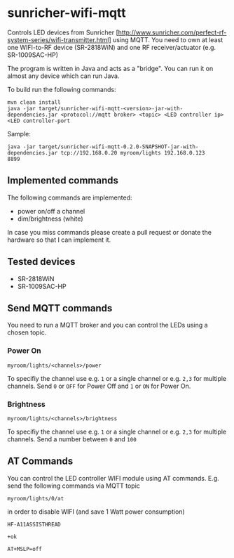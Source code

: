 # sunricher-wifi-mqtt

Controls LED devices from Sunricher [http://www.sunricher.com/perfect-rf-system-series/wifi-transmitter.html] using MQTT.
You need to own at least one WIFI-to-RF device (SR-2818WiN) and one RF receiver/actuator (e.g. SR-1009SAC-HP)

The program is written in Java and acts as a "bridge". You can run it on almost any device which can run Java.

To build run the following commands:
```
mvn clean install
java -jar target/sunricher-wifi-mqtt-<version>-jar-with-dependencies.jar <protocol://mqtt broker> <topic> <LED controller ip> <LED controller-port
```

Sample:
```
java -jar target/sunricher-wifi-mqtt-0.2.0-SNAPSHOT-jar-with-dependencies.jar tcp://192.168.0.20 myroom/lights 192.168.0.123
8899
```

## Implemented commands ##
The following commands are implemented:

- power on/off a channel
- dim/brightness (white)

In case you miss commands please create a pull request or donate the hardware so that I can implement it.

## Tested devices ##
- SR-2818WiN
- SR-1009SAC-HP

## Send MQTT commands ##
You need to run a MQTT broker and you can control the LEDs using a chosen topic.

### Power On ###

```
myroom/lights/<channels>/power
```
To specifiy the channel use e.g. `1` or a single channel or e.g. `2,3` for multiple channels.
Send `0` or `OFF` for Power Off and `1` or `ON` for Power On.


### Brightness ###

```
myroom/lights/<channels>/brightness
```
To specifiy the channel use e.g. `1` or a single channel or e.g. `2,3` for multiple channels.
Send a number between `0` and `100`

## AT Commands ##

You can control the LED controller WIFI module using AT commands.
E.g. send the following commands via MQTT topic

```
myroom/lights/0/at
```
in order to disable WIFI (and save 1 Watt power consumption)

```
HF-A11ASSISTHREAD
```
```
+ok
```
```
AT+MSLP=off
```